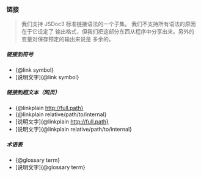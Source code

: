 ### 链接

> 我们支持 JSDoc3 标准链接语法的一个子集。 我们不支持所有语法的原因在于它设定了
> 输出格式，但我们把这部分东西从程序中分享出来。另外的变量对保存预定的输出来说是
> 多余的。

##### 链接到符号

- {@link symbol}
- [说明文字]{@link symbol}

##### 链接到超文本（网页）

- {@linkplain http://full.path}
- {@linkplain relative/path/to/internal}
- [说明文字]{@linkplain http://full.path}
- [说明文字]{@linkplain relative/path/to/internal}

##### 术语表

- {@glossary term}
- [说明文字]{@glossary term}

